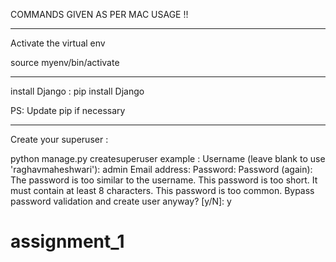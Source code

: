 COMMANDS GIVEN AS PER MAC USAGE !! 

-----------------------------------------------------------

Activate the virtual env 

source myenv/bin/activate

-----------------------------------------------------------

install Django :
pip install Django

PS: Update pip if necessary 

-----------------------------------------------------------

Create your superuser :

python manage.py createsuperuser
example :
Username (leave blank to use 'raghavmaheshwari'): admin
Email address: 
Password: 
Password (again): 
The password is too similar to the username.
This password is too short. It must contain at least 8 characters.
This password is too common.
Bypass password validation and create user anyway? [y/N]: y

# assignment_1
